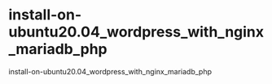 # install-on-ubuntu20.04_wordpress_with_nginx_mariadb_php
install-on-ubuntu20.04_wordpress_with_nginx_mariadb_php
